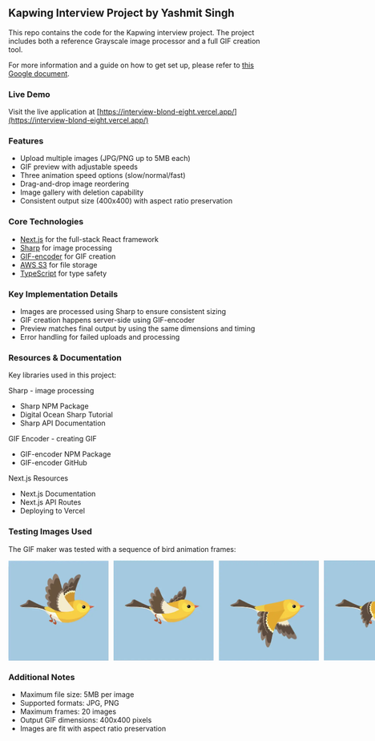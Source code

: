 ## Kapwing Interview Project by Yashmit Singh

This repo contains the code for the Kapwing interview project. The project includes both a reference Grayscale image processor and a full GIF creation tool.

For more information and a guide on how to get set up, please refer to [this Google document](https://docs.google.com/document/d/1f7MpfMQevpiHisR4LlHJLUvprPdp4tepQbx29zW59E0/edit?usp=sharing).

### Live Demo
Visit the live application at [https://interview-blond-eight.vercel.app/](https://interview-blond-eight.vercel.app/)

### Features
- Upload multiple images (JPG/PNG up to 5MB each)
- GIF preview with adjustable speeds
- Three animation speed options (slow/normal/fast)
- Drag-and-drop image reordering
- Image gallery with deletion capability
- Consistent output size (400x400) with aspect ratio preservation

### Core Technologies
- [Next.js](https://nextjs.org/) for the full-stack React framework
- [Sharp](https://www.npmjs.com/package/sharp) for image processing
- [GIF-encoder](https://www.npmjs.com/package/gif-encoder) for GIF creation
- [AWS S3](https://aws.amazon.com/s3/) for file storage
- [TypeScript](https://www.typescriptlang.org/) for type safety

### Key Implementation Details
- Images are processed using Sharp to ensure consistent sizing
- GIF creation happens server-side using GIF-encoder
- Preview matches final output by using the same dimensions and timing
- Error handling for failed uploads and processing

### Resources & Documentation
Key libraries used in this project:

Sharp - image processing
- Sharp NPM Package
- Digital Ocean Sharp Tutorial
- Sharp API Documentation


GIF Encoder - creating GIF
- GIF-encoder NPM Package
- GIF-encoder GitHub


Next.js Resources
- Next.js Documentation
- Next.js API Routes
- Deploying to Vercel

### Testing Images Used
The GIF maker was tested with a sequence of bird animation frames:

<div style="display: flex; gap: 10px;">
    <img src="docs/test-images/bird1.png" width="200" alt="Bird frame 1">
    <img src="docs/test-images/bird2.png" width="200" alt="Bird frame 2">
    <img src="docs/test-images/bird3.png" width="200" alt="Bird frame 3">
    <img src="docs/test-images/bird4.png" width="200" alt="Bird frame 4">
</div>

### Additional Notes
- Maximum file size: 5MB per image
- Supported formats: JPG, PNG
- Maximum frames: 20 images
- Output GIF dimensions: 400x400 pixels
- Images are fit with aspect ratio preservation
